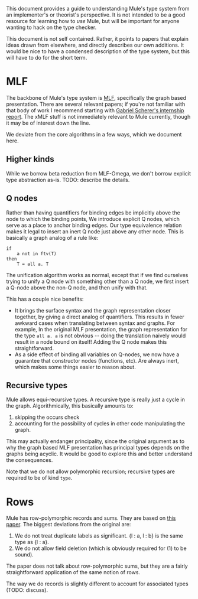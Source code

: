 This document provides a guide to understanding Mule's type system from
an implementer's or theorist's perspective. It is not intended to be a
good resource for learning how to *use* Mule, but will be important for
anyone wanting to hack on the type checker.

This document is not self contained. Rather, it points to papers that
explain ideas drawn from elsewhere, and directly describes our own
additions. It would be nice to have a condensed description of the type
system, but this will have to do for the short term.

# MLF

The backbone of Mule's type system is [MLF][1], specifically the graph
based presentation. There are several relevant papers; if you're not
familiar with that body of work I recommend starting with [Gabriel
Scherer's internship report][2]. The xMLF stuff is not immediately
relevant to Mule currently, though it may be of interest down the line.

We deviate from the core algorithms in a few ways, which we document
here.

## Higher kinds

While we borrow beta reduction from MLF-Omega, we don't borrow
explicit type abstraction as-is. TODO: describe the details.

## Q nodes

Rather than having quantifiers for binding edges be implicitly above
the node to which the binding points, We introduce explicit Q nodes,
which serve as a place to anchor binding edges. Our type equivalence
relation makes it legal to insert an inert Q node just above any other
node. This is basically a graph analog of a rule like:

```
if
    a not in ftv(T)
then
    T = all a. T
```

The unification algorithm works as normal, except that if we find
ourselves trying to unify a Q node with something other than a Q node,
we first insert a Q-node above the non-Q node, and then unify with that.

This has a couple nice benefits:

* It brings the surface syntax and the graph representation closer
  together, by giving a direct analog of quantifiers. This results
  in fewer awkward cases when translating between syntax and graphs.
  For example, In the original MLF presentation, the graph
  representation for the type `all a. a` is not obvious -- doing the
  translation naively would result in a node bound on itself! Adding
  the Q node makes this straightforward.
* As a side effect of binding all variables on Q-nodes, we now have a
  guarantee that constructor nodes (functions, etc). Are always inert,
  which makes some things easier to reason about.

## Recursive types

Mule allows equi-recursive types. A recursive type is really just a
cycle in the graph. Algorithmically, this basically amounts to:

1. skipping the occurs check
2. accounting for the possibility of cycles in other code manipulating
   the graph.

This may actually endanger principality, since the original argument as
to why the graph based MLF presentation has principal types depends on
the graphs being acyclic. It would be good to explore this and better
understand the consequences.

Note that we do not allow polymorphic recursion; recursive types are
required to be of kind `type`.

# Rows

Mule has row-polymorphic records and sums. They are based on [this
paper][3]. The biggest deviations from the original are:

1. We do not treat duplicate labels as significant. {l : a, l : b} is the
   same type as {l : a}.
2. We do not allow field deletion (which is obviously required for (1)
   to be sound).

The paper does not talk about row-polymorphic sums, but they are a
fairly straightforward application of the same notion of rows.

The way we do records is slightly different to account for associated
types (TODO: discuss).

[1]: http://gallium.inria.fr/~remy/work/mlf/
[2]: http://gallium.inria.fr/~remy/mlf/scherer@master2010:mlfomega.pdf
[3]: https://www.microsoft.com/en-us/research/publication/extensible-records-with-scoped-labels/
